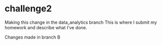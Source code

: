 # challenge2
Making this change in the data_analytics branch
This is where I submit my homework and describe what I've done. 

Changes made in branch B
